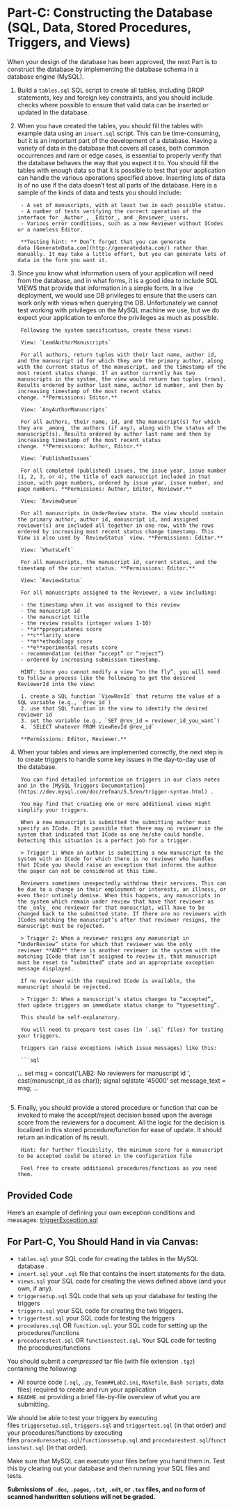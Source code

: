 # Part-C: Constructing the Database (SQL, Data, Stored Procedures, Triggers, and Views)

When your design of the database has been approved, the next Part is to construct the database by implementing the database schema in a database engine (MySQL).

1. Build a `tables.sql` SQL script to create all tables, including DROP statements, key and foreign key constraints, and you should include checks where possible to ensure that valid data can be inserted or updated in the database.
2. When you have created the tables, you should fill the tables with example data using an `insert.sql` script. This can be time-consuming, but it is an important part of the development of a database. Having a variety of data in the database that covers all cases, both common occurrences and rare or edge cases, is essential to properly verify that the database behaves the way that you expect it to. You should fill the tables with enough data so that it is possible to test that your application can handle the various operations specified above. Inserting lots of data is of no use if the data doesn’t test all parts of the database. Here is a sample of the kinds of data and tests you should include:

		- A set of manuscripts, with at least two in each possible status.
		- A number of tests verifying the correct operation of the interface for _Author_, _Editor_, and _Reviewer_ users.
		- Various error conditions, such as a new Reviewer without ICodes or a nameless Editor.

		**Testing hint: ** Don’t forget that you can generate data [GenerateData.com](http://generatedata.com/) rather than manually. It may take a little effort, but you can generate lots of data in the form you want it.

3. Since you know what information users of your application will need from the database, and in what forms, it is a good idea to include SQL VIEWS that provide that information in a simple form. In a live deployment, we would use DB privileges to ensure that the users can work only with views when querying the DB. Unfortunately we cannot test working with privileges on the MySQL machine we use, but we do expect your application to enforce the privileges as much as possible.

		Following the system specification, create these views:

		View: `LeadAuthorManuscripts`

		For all authors, return tuples with their last name, author id, and the manuscript id for which they are the primary author, along with the current status of the manuscript, and the timestamp of the most recent status change. If an author currently has two manuscripts in the system, the view would return two tuples (rows). Results ordered by author last name, author id number, and then by increasing timestamp of the most recent status change. **Permissions: Editor.**

		View: `AnyAuthorManuscripts`

		For all authors, their name, id, and the manuscript(s) for which they are _among_ the authors (if any), along with the status of the manuscript(s). Results ordered by author last name and then by increasing timestamp of the most recent status change. **Permissions: Author, Editor.**

		View: `PublishedIssues`

		For all completed (published) issues, the issue year, issue number (1, 2, 3, or 4), the title of each manuscript included in that issue, with page numbers, ordered by issue year, issue number, and page numbers. **Permissions: Author, Editor, Reviewer.**

		View: `ReviewQueue`

		For all manuscripts in UnderReview state. The view should contain the primary author, author id, manuscript id, and assigned reviewer(s) are included all together in one row, with the rows ordered by increasing most recent status change timestamp. This View is also used by `ReviewStatus` view. **Permissions: Editor.**

		View: `WhatsLeft`

		For all manuscripts, the manuscript id, current status, and the timestamp of the current status. **Permissions: Editor.**

		View: `ReviewStatus`

		For all manuscripts assigned to the Reviewer, a view including:

		- the timestamp when it was assigned to this review
		- the manuscript id
		- the manuscript title
		- the review results (integer values 1-10)
		- **a**ppropriatenes score
		- **c**larity score
		- **m**ethodology score
		- **e**xperimental resuts score
		- recommendation (either “accept” or “reject”)
		- ordered by increasing submission timestamp.

		HINT: Since you cannot modify a view “on the fly”, you will need to follow a process like the following to get the desired ReviewerId into the view:

		1. create a SQL function `ViewRevId` that returns the value of a SQL variable (e.g., `@rev_id`)
		2. use that SQL function in the view to identify the desired reviewer id
		3. set the variable (e.g., `SET @rev_id = reviewer_id_you_want`)
		4. `SELECT whatever FROM ViewRevId @rev_id`

		**Permissions: Editor, Reviewer.**

4. When your tables and views are implemented correctly, the next step is to create triggers to handle some key issues in the day-to-day use of the database.

		You can find detailed information on triggers in our class notes and in the [MySQL Triggers Documentation](https://dev.mysql.com/doc/refman/5.5/en/trigger-syntax.html) .

		You may find that creating one or more additional views might simplify your triggers.

		When a new manuscript is submitted the submitting author must specify an ICode. It is possible that there may no reviewer in the system that indicated that ICode as one he/she could handle. Detecting this situation is a perfect job for a trigger.

		> Trigger 1: When an author is submitting a new manuscript to the system with an ICode for which there is no reviewer who handles that ICode you should raise an exception that informs the author the paper can not be considered at this time.

		Reviewers sometimes unexpectedly withdraw their services. This can be due to a change in their employment or interests, an illness, or even their untimely demise. When this happens, any manuscripts in the system which remain under review that have that reviewer as the _only_ one reviewer for that manuscript, will have to be changed back to the submitted state. If there are no reviewers with ICodes matching the manuscript’s after that reviewer resigns, the manuscript must be rejected.

		> Trigger 2: When a reviewer resigns any manuscript in “UnderReview” state for which that reviewer was the only reviewer **AND** there is another reviewer in the system with the matching ICode that isn’t assigned to review it, that manuscript must be reset to “submitted” state and an appropriate exception message displayed.

		If no reviewer with the required ICode is available, the manuscript should be rejected.

		> Trigger 3: When a manuscript’s status changes to “accepted”, that update triggers an immediate status change to “typesetting”.

		This should be self-explanatory.

		You will need to prepare test cases (in `.sql` files) for testing your triggers.

		Triggers can raise exceptions (which issue messages) like this:

		```sql
      ...
      set msg = concat('LAB2: No reviewers for manuscript id ', cast(manuscript_id as char));
      signal sqlstate '45000' set message_text = msg;
      ...
    ```

5. Finally, you should provide a stored procedure or function that can be invoked to make the accept/reject decision based upon the average score from the reviewers for a document. All the logic for the decision is localized in this stored procedure/function for ease of update. It should return an indication of its result.

		Hint: for further flexibility, the minimum score for a manuscript to be accepted could be stored in the configuration file

		Feel free to create additional procedures/functions as you need them.

## Provided Code

Here’s an example of defining your own exception conditions and messages: [triggerException.sql](http://www.cs.dartmouth.edu/~cs61/Resources/Examples/SQL/sql_files/triggerException.sql)

## For Part-C, You Should Hand in via Canvas:

- `tables.sql`
		your SQL code for creating the tables in the MySQL database .
- `insert.sql`
		your `.sql` file that contains the insert statements for the data.
- `views.sql`
		your SQL code for creating the views defined above (and your own, if any).
- `triggersetup.sql`
		SQL code that sets up your database for testing the triggers
- `triggers.sql` your SQL code for creating the two triggers.
- `triggertest.sql` your SQL code for testing the triggers
- `procedures.sql` OR `function.sql`. your SQL code for setting up the procedures/functions
- `procedurestest.sql` OR `functionstest.sql`. Your SQL code for testing the procedures/functions

You should submit a _compressed_ tar file (with file extension `.tgz`) containing the following:

- All source code (`.sql`, `.py`, `Team##Lab2.ini`, `Makefile`, `Bash scripts`, data files) required to create and run your application
- `README.md` providing a brief file-by-file overview of what you are submitting.

We should be able to test your triggers by executing files `triggersetup.sql`, `triggers.sql` and `triggertest.sql` (in that order) and your procedures/functions by executing files `proceduressetup.sql`/`functionssetup.sql` and `procedurestest.sql`/`functionstest.sql` (in that order).

Make sure that MySQL can execute your files before you hand them in. Test this by clearing out your database and then running your SQL files and tests.

**Submissions of `.doc`, `.pages`, `.txt`, `.odt`, or `.tex` files, and no form of scanned handwritten solutions will not be graded.**
